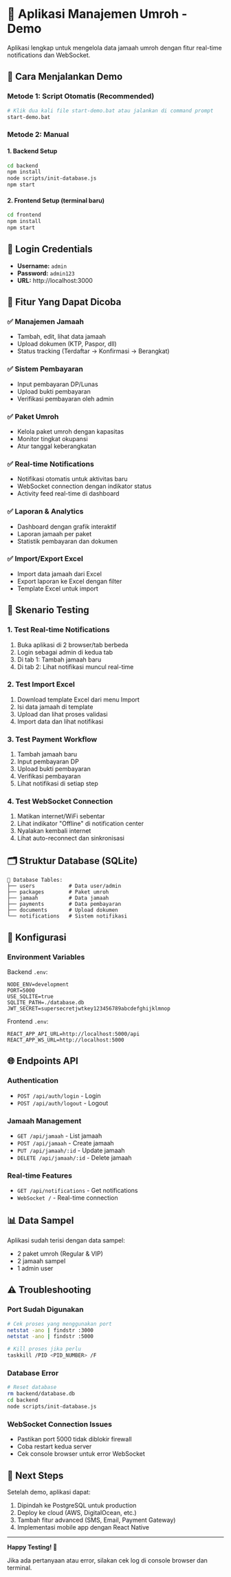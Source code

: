 # 🕌 Aplikasi Manajemen Umroh - Demo

Aplikasi lengkap untuk mengelola data jamaah umroh dengan fitur real-time notifications dan WebSocket.

## 🚀 Cara Menjalankan Demo

### Metode 1: Script Otomatis (Recommended)
```bash
# Klik dua kali file start-demo.bat atau jalankan di command prompt
start-demo.bat
```

### Metode 2: Manual

#### 1. Backend Setup
```bash
cd backend
npm install
node scripts/init-database.js
npm start
```

#### 2. Frontend Setup (terminal baru)
```bash
cd frontend
npm install
npm start
```

## 🔑 Login Credentials
- **Username:** `admin`
- **Password:** `admin123`
- **URL:** http://localhost:3000

## 📱 Fitur Yang Dapat Dicoba

### ✅ Manajemen Jamaah
- Tambah, edit, lihat data jamaah
- Upload dokumen (KTP, Paspor, dll)
- Status tracking (Terdaftar → Konfirmasi → Berangkat)

### ✅ Sistem Pembayaran
- Input pembayaran DP/Lunas
- Upload bukti pembayaran
- Verifikasi pembayaran oleh admin

### ✅ Paket Umroh
- Kelola paket umroh dengan kapasitas
- Monitor tingkat okupansi
- Atur tanggal keberangkatan

### ✅ Real-time Notifications
- Notifikasi otomatis untuk aktivitas baru
- WebSocket connection dengan indikator status
- Activity feed real-time di dashboard

### ✅ Laporan & Analytics
- Dashboard dengan grafik interaktif
- Laporan jamaah per paket
- Statistik pembayaran dan dokumen

### ✅ Import/Export Excel
- Import data jamaah dari Excel
- Export laporan ke Excel dengan filter
- Template Excel untuk import

## 🧪 Skenario Testing

### 1. Test Real-time Notifications
1. Buka aplikasi di 2 browser/tab berbeda
2. Login sebagai admin di kedua tab
3. Di tab 1: Tambah jamaah baru
4. Di tab 2: Lihat notifikasi muncul real-time

### 2. Test Import Excel
1. Download template Excel dari menu Import
2. Isi data jamaah di template
3. Upload dan lihat proses validasi
4. Import data dan lihat notifikasi

### 3. Test Payment Workflow
1. Tambah jamaah baru
2. Input pembayaran DP
3. Upload bukti pembayaran
4. Verifikasi pembayaran
5. Lihat notifikasi di setiap step

### 4. Test WebSocket Connection
1. Matikan internet/WiFi sebentar
2. Lihat indikator "Offline" di notification center
3. Nyalakan kembali internet
4. Lihat auto-reconnect dan sinkronisasi

## 🗂️ Struktur Database (SQLite)

```
📁 Database Tables:
├── users           # Data user/admin
├── packages        # Paket umroh
├── jamaah          # Data jamaah
├── payments        # Data pembayaran
├── documents       # Upload dokumen
└── notifications   # Sistem notifikasi
```

## 🔧 Konfigurasi

### Environment Variables
Backend `.env`:
```
NODE_ENV=development
PORT=5000
USE_SQLITE=true
SQLITE_PATH=./database.db
JWT_SECRET=supersecretjwtkey123456789abcdefghijklmnop
```

Frontend `.env`:
```
REACT_APP_API_URL=http://localhost:5000/api
REACT_APP_WS_URL=http://localhost:5000
```

## 🌐 Endpoints API

### Authentication
- `POST /api/auth/login` - Login
- `POST /api/auth/logout` - Logout

### Jamaah Management
- `GET /api/jamaah` - List jamaah
- `POST /api/jamaah` - Create jamaah
- `PUT /api/jamaah/:id` - Update jamaah
- `DELETE /api/jamaah/:id` - Delete jamaah

### Real-time Features
- `GET /api/notifications` - Get notifications
- `WebSocket /` - Real-time connection

## 📊 Data Sampel

Aplikasi sudah terisi dengan data sampel:
- 2 paket umroh (Regular & VIP)
- 2 jamaah sampel
- 1 admin user

## ⚠️ Troubleshooting

### Port Sudah Digunakan
```bash
# Cek proses yang menggunakan port
netstat -ano | findstr :3000
netstat -ano | findstr :5000

# Kill proses jika perlu
taskkill /PID <PID_NUMBER> /F
```

### Database Error
```bash
# Reset database
rm backend/database.db
cd backend
node scripts/init-database.js
```

### WebSocket Connection Issues
- Pastikan port 5000 tidak diblokir firewall
- Coba restart kedua server
- Cek console browser untuk error WebSocket

## 🎯 Next Steps

Setelah demo, aplikasi dapat:
1. Dipindah ke PostgreSQL untuk production
2. Deploy ke cloud (AWS, DigitalOcean, etc.)
3. Tambah fitur advanced (SMS, Email, Payment Gateway)
4. Implementasi mobile app dengan React Native

---

**Happy Testing! 🚀**

Jika ada pertanyaan atau error, silakan cek log di console browser dan terminal.
